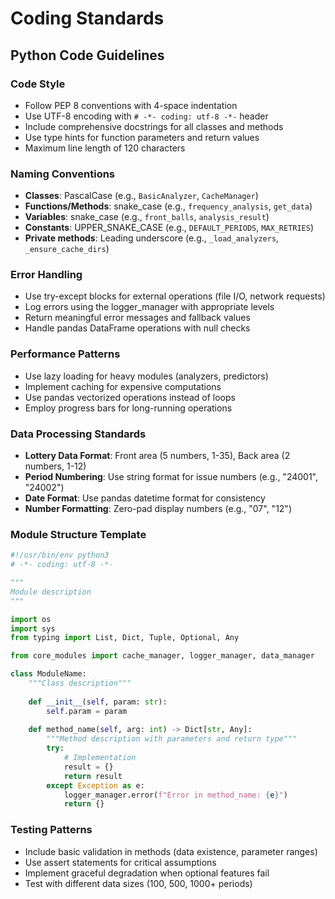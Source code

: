 # Coding Standards

## Python Code Guidelines

### Code Style
- Follow PEP 8 conventions with 4-space indentation
- Use UTF-8 encoding with `# -*- coding: utf-8 -*-` header
- Include comprehensive docstrings for all classes and methods
- Use type hints for function parameters and return values
- Maximum line length of 120 characters

### Naming Conventions
- **Classes**: PascalCase (e.g., `BasicAnalyzer`, `CacheManager`)
- **Functions/Methods**: snake_case (e.g., `frequency_analysis`, `get_data`)
- **Variables**: snake_case (e.g., `front_balls`, `analysis_result`)
- **Constants**: UPPER_SNAKE_CASE (e.g., `DEFAULT_PERIODS`, `MAX_RETRIES`)
- **Private methods**: Leading underscore (e.g., `_load_analyzers`, `_ensure_cache_dirs`)

### Error Handling
- Use try-except blocks for external operations (file I/O, network requests)
- Log errors using the logger_manager with appropriate levels
- Return meaningful error messages and fallback values
- Handle pandas DataFrame operations with null checks

### Performance Patterns
- Use lazy loading for heavy modules (analyzers, predictors)
- Implement caching for expensive computations
- Use pandas vectorized operations instead of loops
- Employ progress bars for long-running operations

### Data Processing Standards
- **Lottery Data Format**: Front area (5 numbers, 1-35), Back area (2 numbers, 1-12)
- **Period Numbering**: Use string format for issue numbers (e.g., "24001", "24002")
- **Date Format**: Use pandas datetime format for consistency
- **Number Formatting**: Zero-pad display numbers (e.g., "07", "12")

### Module Structure Template
```python
#!/usr/bin/env python3
# -*- coding: utf-8 -*-

"""
Module description
"""

import os
import sys
from typing import List, Dict, Tuple, Optional, Any

from core_modules import cache_manager, logger_manager, data_manager

class ModuleName:
    """Class description"""
    
    def __init__(self, param: str):
        self.param = param
    
    def method_name(self, arg: int) -> Dict[str, Any]:
        """Method description with parameters and return type"""
        try:
            # Implementation
            result = {}
            return result
        except Exception as e:
            logger_manager.error(f"Error in method_name: {e}")
            return {}
```

### Testing Patterns
- Include basic validation in methods (data existence, parameter ranges)
- Use assert statements for critical assumptions
- Implement graceful degradation when optional features fail
- Test with different data sizes (100, 500, 1000+ periods)